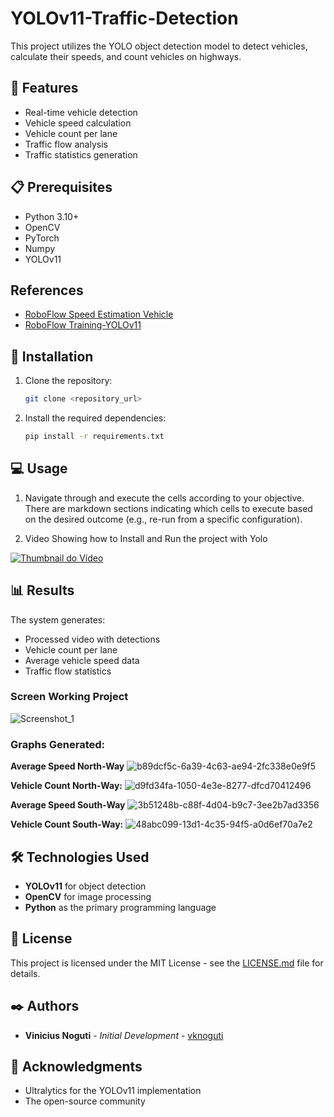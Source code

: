 # YOLOv11-Traffic-Detection

This project utilizes the YOLO object detection model to detect vehicles, calculate their speeds, and count vehicles on highways.

## 🚀 Features

- Real-time vehicle detection
- Vehicle speed calculation
- Vehicle count per lane
- Traffic flow analysis
- Traffic statistics generation

## 📋 Prerequisites

- Python 3.10+
- OpenCV
- PyTorch
- Numpy
- YOLOv11

## References
* [RoboFlow Speed Estimation Vehicle](https://www.youtube.com/watch?v=uWP6UjDeZvY&t=1s)
* [RoboFlow Training-YOLOv11](https://www.youtube.com/watch?v=etjkjZoG2F0&t=1920s)

## 🔧 Installation

1. Clone the repository:

    ```bash
    git clone <repository_url>
    ```

2. Install the required dependencies:

    ```bash
    pip install -r requirements.txt
    ```

## 💻 Usage

1. Navigate through and execute the cells according to your objective. There are markdown sections indicating which cells to execute based on the desired outcome (e.g., re-run from a specific configuration).

2. Video Showing how to Install and Run the project with Yolo

[![Thumbnail do Vídeo](https://img.youtube.com/vi/mIGDj77rhu0/0.jpg)](https://youtu.be/mIGDj77rhu0?si=7mvIkiUeMe5oAkbo)


## 📊 Results

The system generates:

- Processed video with detections
- Vehicle count per lane
- Average vehicle speed data
- Traffic flow statistics

### Screen Working Project
![Screenshot_1](https://github.com/user-attachments/assets/600a697d-6b22-45fa-b9f7-9f0092694b25)

### Graphs Generated:

**Average Speed North-Way**
![b89dcf5c-6a39-4c63-ae94-2fc338e0e9f5](https://github.com/user-attachments/assets/4a73aa2f-d5b8-4a14-ba3b-62e08605c274)

**Vehicle Count North-Way:**
![d9fd34fa-1050-4e3e-8277-dfcd70412496](https://github.com/user-attachments/assets/0cc2fde5-58ed-42b3-8451-46c8711c35f7)

**Average Speed South-Way**
![3b51248b-c88f-4d04-b9c7-3ee2b7ad3356](https://github.com/user-attachments/assets/a9766be9-f983-4a1d-902c-2fca0477d641)

**Vehicle Count South-Way:**
![48abc099-13d1-4c35-94f5-a0d6ef70a7e2](https://github.com/user-attachments/assets/f3a7f522-294b-469e-b89d-a965c790841d)

## 🛠️ Technologies Used

- **YOLOv11** for object detection
- **OpenCV** for image processing
- **Python** as the primary programming language

## 📄 License

This project is licensed under the MIT License - see the [LICENSE.md](LICENSE.md) file for details.

## ✒️ Authors

* **Vinicius Noguti** - *Initial Development* - [vknoguti](https://github.com/vknoguti)

## 🎁 Acknowledgments

* Ultralytics for the YOLOv11 implementation
* The open-source community

